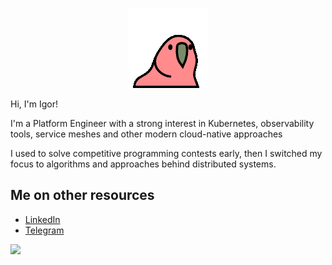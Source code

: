 <p align="center">
  <img src="https://github.com/lodthe/lodthe/blob/main/slowparrot.gif?raw=true">
</p>

Hi, I'm Igor!

I'm a Platform Engineer with a strong interest in Kubernetes, observability tools, service meshes and other modern cloud-native approaches

I used to solve competitive programming contests early, then I switched my focus to algorithms and approaches behind distributed systems.

## Me on other resources
- [LinkedIn](https://www.linkedin.com/in/baliukigor)
- [Telegram](https://t.me/lodthe)


![](https://komarev.com/ghpvc/?username=lodthe)
